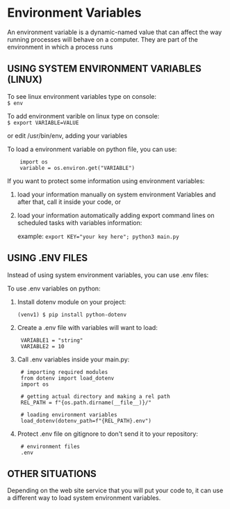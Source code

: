 # Environment Variables

An environment variable is a dynamic-named value that can affect 
the way running processes will behave on a computer. 
They are part of the environment in which a process runs

## USING SYSTEM ENVIRONMENT VARIABLES (LINUX)

To see linux environment variables type on console:<br>
`$ env`

To add environment varible on linux type on console:<br>
`$ export VARIABLE=VALUE`

or edit /usr/bin/env, adding your variables

To load a environment variable on python file, you can use:      

        import os
        variable = os.environ.get("VARIABLE")


If you want to protect some information using environment variables:

1. load your information manually on system environment Variables
    and after that, call it inside your code, or
    
2. load your information automatically adding export command lines on 
    scheduled tasks with variables information:
    
    example: `export KEY="your key here"; python3 main.py`

## USING .ENV FILES

Instead of using system environment variables, you can use .env files:

To use .env variables on python:
1. Install dotenv module on your project:
        
    `(venv1) $ pip install python-dotenv`

2. Create a .env file with variables will want to load:

        VARIABLE1 = "string"
        VARIABLE2 = 10

3. Call .env variables inside your main.py:
        

        # importing required modules
        from dotenv import load_dotenv
        import os

        # getting actual directory and making a rel path
        REL_PATH = f"{os.path.dirname(__file__)}/"

        # loading environment variables
        load_dotenv(dotenv_path=f"{REL_PATH}.env")


4. Protect .env file on gitignore to don't send it to your repository:
        

        # environment files
        .env


## OTHER SITUATIONS

Depending on the web site service that you will put your code to,
it can use a different way to load system environment variables.
